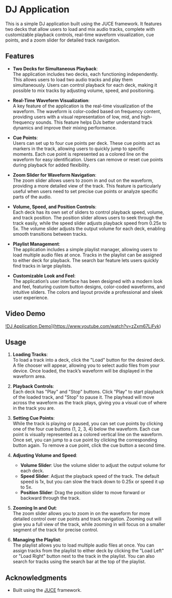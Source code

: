 # DJ Application

This is a simple DJ application built using the JUCE framework. It features two decks that allow users to load and mix audio tracks, complete with customizable playback controls, real-time waveform visualization, cue points, and a zoom slider for detailed track navigation.

## Features

- **Two Decks for Simultaneous Playback**:  
  The application includes two decks, each functioning independently. This allows users to load two audio tracks and play them simultaneously. Users can control playback for each deck, making it possible to mix tracks by adjusting volume, speed, and positioning.

- **Real-Time Waveform Visualization**:  
  A key feature of the application is the real-time visualization of the waveform. The waveform is color-coded based on frequency content, providing users with a visual representation of low, mid, and high-frequency sounds. This feature helps DJs better understand track dynamics and improve their mixing performance.

- **Cue Points**:  
  Users can set up to four cue points per deck. These cue points act as markers in the track, allowing users to quickly jump to specific moments. Each cue point is represented as a colored line on the waveform for easy identification. Users can remove or reset cue points during playback for added flexibility.

- **Zoom Slider for Waveform Navigation**:  
  The zoom slider allows users to zoom in and out on the waveform, providing a more detailed view of the track. This feature is particularly useful when users need to set precise cue points or analyze specific parts of the audio.

- **Volume, Speed, and Position Controls**:  
  Each deck has its own set of sliders to control playback speed, volume, and track position. The position slider allows users to seek through the track easily, while the speed slider adjusts playback speed from 0.25x to 5x. The volume slider adjusts the output volume for each deck, enabling smooth transitions between tracks.

- **Playlist Management**:  
  The application includes a simple playlist manager, allowing users to load multiple audio files at once. Tracks in the playlist can be assigned to either deck for playback. The search bar feature lets users quickly find tracks in large playlists.

- **Customizable Look and Feel**:  
  The application’s user interface has been designed with a modern look and feel, featuring custom button designs, color-coded waveforms, and intuitive sliders. The colors and layout provide a professional and sleek user experience.

## Video Demo
[!DJ Application Demo](https://img.youtube.com/vi/zZxm67LiFyk/0.jpg)](https://www.youtube.com/watch?v=zZxm67LiFyk)

## Usage

1. **Loading Tracks**:  
   To load a track into a deck, click the "Load" button for the desired deck. A file chooser will appear, allowing you to select audio files from your device. Once loaded, the track’s waveform will be displayed in the waveform area.

2. **Playback Controls**:  
   Each deck has "Play" and "Stop" buttons. Click "Play" to start playback of the loaded track, and "Stop" to pause it. The playhead will move across the waveform as the track plays, giving you a visual cue of where in the track you are.

3. **Setting Cue Points**:  
   While the track is playing or paused, you can set cue points by clicking one of the four cue buttons (1, 2, 3, 4) below the waveform. Each cue point is visually represented as a colored vertical line on the waveform. Once set, you can jump to a cue point by clicking the corresponding button again. To remove a cue point, click the cue button a second time.

4. **Adjusting Volume and Speed**:  
   - **Volume Slider**: Use the volume slider to adjust the output volume for each deck.
   - **Speed Slider**: Adjust the playback speed of the track. The default speed is 1x, but you can slow the track down to 0.25x or speed it up to 5x.
   - **Position Slider**: Drag the position slider to move forward or backward through the track.

5. **Zooming In and Out**:  
   The zoom slider allows you to zoom in on the waveform for more detailed control over cue points and track navigation. Zooming out will give you a full view of the track, while zooming in will focus on a smaller segment of the track for precise control.

6. **Managing the Playlist**:  
   The playlist allows you to load multiple audio files at once. You can assign tracks from the playlist to either deck by clicking the "Load Left" or "Load Right" button next to the track in the playlist. You can also search for tracks using the search bar at the top of the playlist.

## Acknowledgments

- Built using the [JUCE](https://juce.com/) framework.

